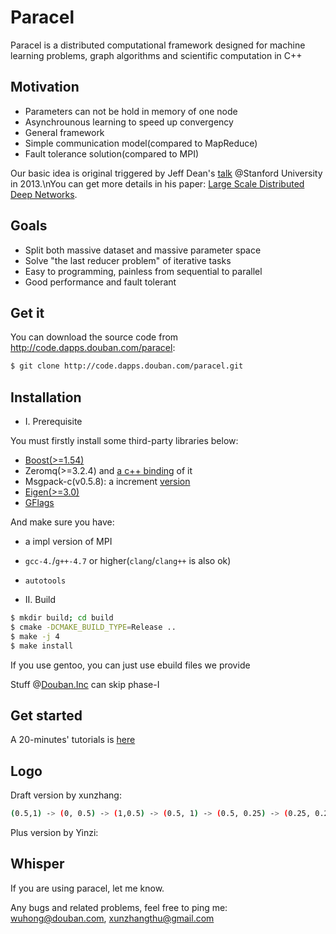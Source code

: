 # Paracel

Paracel is a distributed computational framework designed for 
machine learning problems, graph algorithms and scientific computation in C++

## Motivation

 * Parameters can not be hold in memory of one node
 * Asynchrounous learning to speed up convergency
 * General framework
  * Simple communication model(compared to MapReduce)
  * Fault tolerance solution(compared to MPI)

Our basic idea is original triggered by Jeff Dean's [talk](http://infolab.stanford.edu/infoseminar/dean.pdf) @Stanford University in 2013.\nYou can get more details in his paper: [Large Scale Distributed Deep Networks](http://static.googleusercontent.com/media/research.google.com/en//archive/large_deep_networks_nips2012.pdf).

## Goals

 * Split both massive dataset and massive parameter space
 * Solve "the last reducer problem" of iterative tasks
 * Easy to programming, painless from sequential to parallel
 * Good performance and fault tolerant

## Get it

You can download the source code from http://code.dapps.douban.com/paracel:
```bash
$ git clone http://code.dapps.douban.com/paracel.git
```

## Installation

 * I. Prerequisite

 You must firstly install some third-party libraries below: 
  * [Boost(>=1.54)](http://www.boost.org/)
  * Zeromq(>=3.2.4) and [a c++ binding](http://zeromq.org/bindings:cpp) of it
  * Msgpack-c(v0.5.8): a increment [version](https://github.com/xunzhang/msgpack-c)
  * [Eigen(>=3.0)](http://eigen.tuxfamily.org/)
  * [GFlags](https://code.google.com/p/gflags/)

 And make sure you have:
  * a impl version of MPI
  * `gcc-4.`/`g++-4.7` or higher(`clang`/`clang++` is also ok)
  * `autotools`

 * II. Build

  ```bash
  $ mkdir build; cd build
  $ cmake -DCMAKE_BUILD_TYPE=Release ..
  $ make -j 4
  $ make install
  ```

 If you use gentoo, you can just use ebuild files we provide
 
 Stuff @[Douban.Inc](http://www.douban.com/) can skip phase-I

## Get started

  A 20-minutes' tutorials is [here]()

## Logo

Draft version by xunzhang:

``` bash
(0.5,1) -> (0, 0.5) -> (1,0.5) -> (0.5, 1) -> (0.5, 0.25) -> (0.25, 0.25)
```

Plus version by Yinzi:

## Whisper

If you are using paracel, let me know.

Any bugs and related problems, feel free to ping me: <wuhong@douban.com>, <xunzhangthu@gmail.com>
